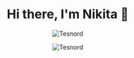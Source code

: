 <h1 align="center">Hi there, I'm Nikita 👋</h1>

<p align="center"><img src="https://github-readme-stats.vercel.app/api/top-langs?username=Tesnord&layout=compact&langs_count=6" alt="Tesnord" /></p>

<p align="center"><img src="https://github-readme-stats.vercel.app/api?username=Tesnord&show_icons=true&count_private=true" alt="Tesnord" /></p>
